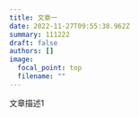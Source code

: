 ```yaml
---
title: 文章一
date: 2022-11-27T09:55:38.962Z
summary: 1﻿11222
draft: false
authors: []
image:
  focal_point: top
  filename: ""
---
```

文章描述1
